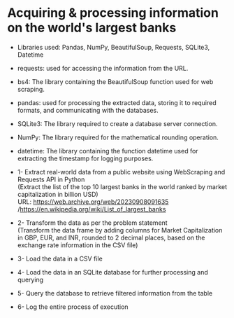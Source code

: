 # Acquiring & processing information on the world's largest banks

- Libraries used: Pandas, NumPy, BeautifulSoup, Requests, SQLite3, Datetime
- requests: used for accessing the information from the URL.
- bs4: The library containing the BeautifulSoup function used for web scraping.
- pandas: used for processing the extracted data, storing it to required formats, and communicating with the databases.
- SQLite3: The library required to create a database server connection.
- NumPy: The library required for the mathematical rounding operation.
- datetime: The library containing the function datetime used for extracting the timestamp for logging purposes.

  
- 1- Extract real-world data from a public website using WebScraping and Requests API in Python              
  (Extract the list of the top 10 largest banks in the world ranked by market capitalization in billion USD)       
  URL: https://web.archive.org/web/20230908091635 /https://en.wikipedia.org/wiki/List_of_largest_banks
- 2- Transform the data as per the problem statement                                                          
  (Transform the data frame by adding columns for Market Capitalization in GBP, EUR, and INR, rounded to 2 decimal places, based on the exchange rate information in the CSV file)
- 3- Load the data in a CSV  file
- 4- Load the data in an SQLite database for further processing and querying
- 5- Query the database to retrieve filtered information from the table
- 6- Log the entire process of execution
